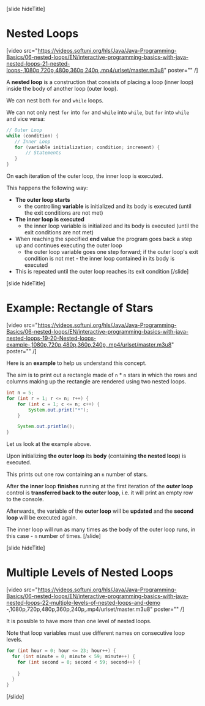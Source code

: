 [slide hideTitle]
# Nested Loops

[video src="https://videos.softuni.org/hls/Java/Java-Programming-Basics/06-nested-loops/EN/interactive-programming-basics-with-java-nested-loops-21-nested-loops-,1080p,720p,480p,360p,240p,.mp4/urlset/master.m3u8" poster="" /]

A **nested loop** is a construction that consists of placing a loop (inner loop) inside the body of another loop (outer loop).

We can nest both `for` and `while` loops.

We can not only nest `for` into `for` and `while` into `while`, but `for` into `while` and vice versa:
```java
// Outer Loop
while (condition) {
   // Inner Loop 
   for (variable initialization; condition; increment) {   
       // Statements
   }
}
```
On each iteration of the outer loop, the inner loop is executed. 

This happens the following way:
* **The outer loop starts** 
  * the controlling **variable** is initialized and its body is executed (until the exit conditions are not met)
* **The inner loop is executed**
  * the inner loop variable is initialized and its body is executed (until the exit conditions are not met)
* When reaching the specified **end value** the program goes back a step up and continues executing the outer loop
  * the outer loop variable goes one step forward; if the outer loop's exit condition is not met - the inner loop contained in its body is executed
* This is repeated until the outer loop reaches its exit condition
[/slide]

[slide hideTitle]
# Example: Rectangle of Stars

[video src="https://videos.softuni.org/hls/Java/Java-Programming-Basics/06-nested-loops/EN/interactive-programming-basics-with-java-nested-loops-19-20-Nested-loops-example-,1080p,720p,480p,360p,240p,.mp4/urlset/master.m3u8" poster="" /]

Here is an **example** to help us understand this concept. 

The aim is to print out a rectangle made of `n` * `n` stars in which the rows and columns making up the rectangle are rendered using two nested loops.

```java live
int n = 5;
for (int r = 1; r <= n; r++) {
    for (int c = 1; c <= n; c++) {
        System.out.print("*");
    }

    System.out.println();
}
```

Let us look at the example above. 

Upon initializing **the outer loop** its **body** (containing **the nested loop**) is executed.

This prints out one row containing an `n` number of stars. 

After **the inner** loop **finishes** running at the first iteration of the **outer loop** control is **transferred back to the outer loop**, i.e. it will print an empty row to the console. 

Afterwards, the variable of the **outer loop** will be **updated** and the **second loop** will be executed again. 

The inner loop will run as many times as the body of the outer loop runs, in this case - `n` number of times.
[/slide]

[slide hideTitle]

# Multiple Levels of Nested Loops

[video src="https://videos.softuni.org/hls/Java/Java-Programming-Basics/06-nested-loops/EN/interactive-programming-basics-with-java-nested-loops-22-multiple-levels-of-nested-loops-and-demo -,1080p,720p,480p,360p,240p,.mp4/urlset/master.m3u8" poster="" /]

It is possible to have more than one level of nested loops.

Note that loop variables must use different names on consecutive loop levels.

```java
for (int hour = 0; hour <= 23; hour++) {
  for (int minute = 0; minute < 59; minute++) {
    for (int second = 0; second < 59; second++) {
      
    }
  }
}
```

[/slide]
